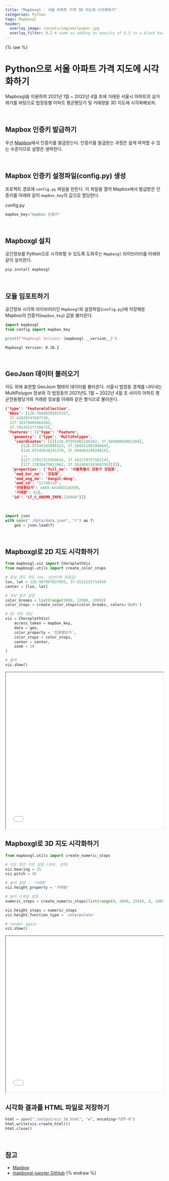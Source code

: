 ```yaml
---
title: "Mapboxgl - 서울 아파트 가격 3D 지도에 시각화하기"
categories: Python
tags: Mapboxgl
header:
  overlay_image: /assets/img/wallpaper.jpg
  overlay_filter: 0.2 # same as adding an opacity of 0.5 to a black background
---
```

{% raw %}
# Python으로 서울 아파트 가격 지도에 시각화하기

Mapboxgl을 이용하여 2021년 1월 ~ 2022년 4월 초에 거래된 서울시 아파트의 실거래가를 바탕으로 법정동별 아파트 평균평당가 및 거래량을 3D 지도에 시각화해보자.

<br>

## Mapbox 인증키 발급하기

우선 [Mapbox](https://www.mapbox.com/)에서 인증키를 발급받는다. 인증키를 발급받는 과정은 쉽게 파악할 수 있는 수준이므로 설명은 생략한다.

<br>

## Mapbox 인증키 설정파일(config.py) 생성

프로젝트 경로에 `config.py` 파일을 만든다. 이 파일을 열어 Mapbox에서 발급받은 인증키를 아래와 같이 `mapbox_key`의 값으로 할당한다.

config.py
```python
mapbox_key="mapbox 인증키"
```

<br>

## Mapboxgl 설치

공간정보를 Python으로 시각화할 수 있도록 도와주는 `Mapboxgl` 라이브러리를 아래와 같이 설치한다. 

```bash
pip install mapboxgl
```

<br>

## 모듈 임포트하기

공간정보 시각화 라이브러리인 `Mapboxgl`와 설장파일(`config.py`)에 저장해둔 Mapbox의 인증키(`mapbox_key`) 값을 불러온다.


```python
import mapboxgl
from config import mapbox_key

print(f"Mapboxgl Version: {mapboxgl.__version__}")
```

    Mapboxgl Version: 0.10.2
    

<br>

## GeoJson 데이터 불러오기

지도 위에 표현할 GeoJson 형태의 데이터를 불러온다. 서울시 법정동 경계를 나타내는 MultiPolygon 정보와 각 법정동의 2021년도 1월 ~ 2022년 4월 초 사이의 아파트 평균전용평당가와 거래량 정보를 아래와 같은 형식으로 불러온다.

```json
{'type': 'FeatureCollection',
 'bbox': [126.76448395819257,
  37.42829747687726,
  127.18379465864182,
  37.70145527730673],
 'features': [{'type': 'Feature',
   'geometry': {'type': 'MultiPolygon',
    'coordinates': [[[[126.97555981186262, 37.58968064981368],
       [126.97549103898153, 37.58955195599864],
       [126.97545638241279, 37.58948324824816],
       ...
       [127.17017313959616, 37.56227975758214],
       [127.17030475013962, 37.562404318360336]]]]},
   'properties': {'full_nm': '서울특별시 강동구 강일동',
    'emd_kor_nm': '강일동',
    'emd_eng_nm': 'Gangil-dong',
    'emd_cd': '11740110',
    '전용평당가': 4469.661683316599,
    '거래량': 61},
   'id': 'LT_C_ADEMD_INFO.126688'}]}
```


<br>

```python
import json
with open("./data/data.json", "r") as f:
    geo = json.load(f)
```

<br>

## Mapboxgl로 2D 지도 시각화하기


```python
from mapboxgl.viz import ChoroplethViz
from mapboxgl.utils import create_color_stops

# 중심 경도 위도 (ex. 남산타워 좌표값)
lon, lat = 126.987867837993, 37.5511225714939
center = [lon, lat]

# 색상 범주 설정
color_breaks = list(range(1000, 12000, 2000))
color_stops = create_color_stops(color_breaks, colors='BuPu')

# 2D 지도 생성
viz = ChoroplethViz(
    access_token = mapbox_key,
    data = geo,
    color_property = '전용평당가',
    color_stops = color_stops,
    center = center,
    zoom = 10
)

# 출력
viz.show()
```

<iframe
  src="/assets/html/mapboxgl/viz_2d.html"
  style="width:100%; height:500px;"
></iframe>

<br>

## Mapboxgl로 3D 지도 시각화하기


```python
from mapboxgl.utils import create_numeric_stops

# 지도 회전 각도 설정 (좌우, 상하)
viz.bearing = 15
viz.pitch = 45

# 높이 설정 - '거래량'
viz.height_property = '거래량'

# 높이 스케일 설정
numeric_stops = create_numeric_stops(list(range(0, 2000, 250)), 0, 10000)

viz.height_stops = numeric_stops
viz.height_function_type = 'interpolate'

# render again
viz.show()
```

<iframe
  src="/assets/html/mapboxgl/viz_3d.html"
  style="width:100%; height:500px;"
></iframe>

<br>

## 시각화 결과를 HTML 파일로 저장하기


```python
html = open("./output/viz_3d.html", "w", encoding="UTF-8")
html.write(viz.create_html())
html.close()
```

<br>

## 참고

- [Mapbox](https://www.mapbox.com/)
- [mapboxgl-jupyter GitHub](https://github.com/mapbox/mapboxgl-jupyter)
{% endraw %}